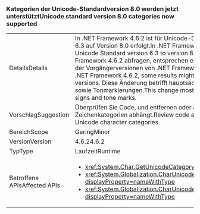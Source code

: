 ### <a name="unicode-standard-version-80-categories-now-supported"></a><span data-ttu-id="86f72-101">Kategorien der Unicode-Standardversion 8.0 werden jetzt unterstützt</span><span class="sxs-lookup"><span data-stu-id="86f72-101">Unicode standard version 8.0 categories now supported</span></span>

|   |   |
|---|---|
|<span data-ttu-id="86f72-102">Details</span><span class="sxs-lookup"><span data-stu-id="86f72-102">Details</span></span>|<span data-ttu-id="86f72-103">In .NET Framework 4.6.2 ist für Unicode-Daten ein Upgrade von der Unicode-Standardversion 6.3 auf Version 8.0 erfolgt.</span><span class="sxs-lookup"><span data-stu-id="86f72-103">In .NET Framework 4.6.2, Unicode data has been upgraded from Unicode Standard version 6.3 to version 8.0.</span></span>  <span data-ttu-id="86f72-104">Wenn Sie Unicode-Zeichenkategorien in .NET Framework 4.6.2 abfragen, entsprechen einige Ergebnisse möglicherweise nicht den Ergebnissen der Vorgängerversionen von .NET Framework.</span><span class="sxs-lookup"><span data-stu-id="86f72-104">When requesting Unicode character categories in .NET Framework 4.6.2, some results might not match the results in previous .NET Framework versions.</span></span>  <span data-ttu-id="86f72-105">Diese Änderung betrifft hauptsächlich Cherokee-Silben und Neu-Tai-Lue-Vokalzeichen sowie Tonmarkierungen.</span><span class="sxs-lookup"><span data-stu-id="86f72-105">This change mostly affects Cherokee syllables and New Tai Lue vowels signs and tone marks.</span></span>|
|<span data-ttu-id="86f72-106">Vorschlag</span><span class="sxs-lookup"><span data-stu-id="86f72-106">Suggestion</span></span>|<span data-ttu-id="86f72-107">Überprüfen Sie Code, und entfernen oder ändern Sie Logik, die von hartcodierten Unicode-Zeichenkategorien abhängt.</span><span class="sxs-lookup"><span data-stu-id="86f72-107">Review code and remove/change logic that depends on hard-coded Unicode character categories.</span></span>|
|<span data-ttu-id="86f72-108">Bereich</span><span class="sxs-lookup"><span data-stu-id="86f72-108">Scope</span></span>|<span data-ttu-id="86f72-109">Gering</span><span class="sxs-lookup"><span data-stu-id="86f72-109">Minor</span></span>|
|<span data-ttu-id="86f72-110">Version</span><span class="sxs-lookup"><span data-stu-id="86f72-110">Version</span></span>|<span data-ttu-id="86f72-111">4.6.2</span><span class="sxs-lookup"><span data-stu-id="86f72-111">4.6.2</span></span>|
|<span data-ttu-id="86f72-112">Typ</span><span class="sxs-lookup"><span data-stu-id="86f72-112">Type</span></span>|<span data-ttu-id="86f72-113">Laufzeit</span><span class="sxs-lookup"><span data-stu-id="86f72-113">Runtime</span></span>|
|<span data-ttu-id="86f72-114">Betroffene APIs</span><span class="sxs-lookup"><span data-stu-id="86f72-114">Affected APIs</span></span>|<ul><li><xref:System.Char.GetUnicodeCategory(System.Char)?displayProperty=nameWithType></li><li><xref:System.Globalization.CharUnicodeInfo.GetUnicodeCategory(System.Char)?displayProperty=nameWithType></li><li><xref:System.Globalization.CharUnicodeInfo.GetUnicodeCategory(System.String,System.Int32)?displayProperty=nameWithType></li></ul>|

